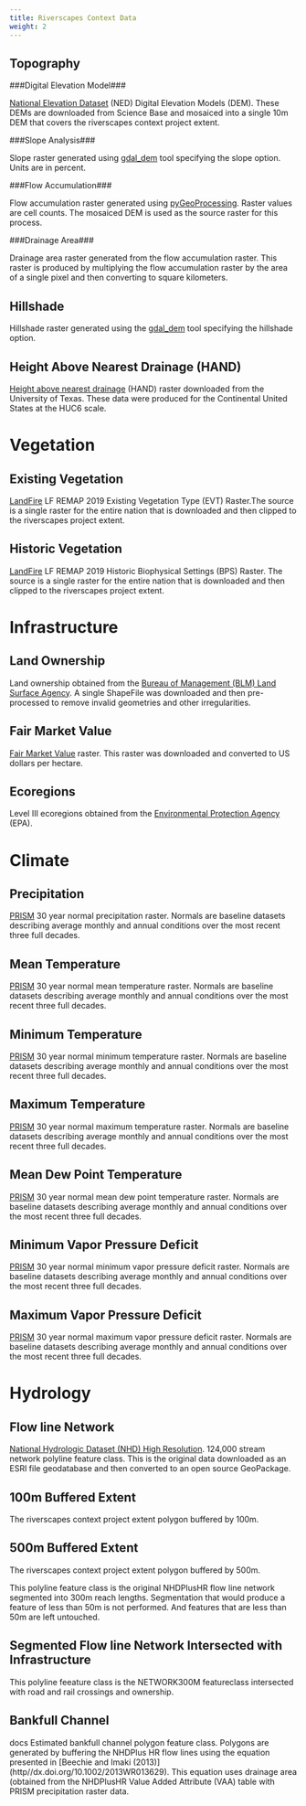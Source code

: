 ```yaml
---
title: Riverscapes Context Data
weight: 2
---
```


## Topography

###Digital Elevation Model###

[National Elevation Dataset](https//www.usgs.gov/core-science-systems/national-geospatial-program/national-map) (NED) Digital Elevation Models (DEM). These DEMs are downloaded from Science Base and mosaiced into a single 10m DEM that covers the riverscapes context project extent.

###Slope Analysis###

Slope raster generated using [gdal_dem](https//gdal.org/programs/gdaldem.html) tool specifying the slope option. Units are in percent.

###Flow Accumulation###

Flow accumulation raster generated using [pyGeoProcessing](https//pypi.org/project/pygeoprocessing). Raster values are cell counts. The mosaiced DEM is used as the source raster for this process.

###Drainage Area###

Drainage area raster generated from the flow accumulation raster. This raster is produced by multiplying the flow accumulation raster by the area of a single pixel and then converting to square kilometers.

<h2><a name="HILLSHADE">Hillshade</a></h2>

Hillshade raster generated using the [gdal_dem](https//gdal.org/programs/gdaldem.html) tool specifying the hillshade option.



<h2><a name="HAND">Height Above Nearest Drainage (HAND)</a></h2>

[Height above nearest drainage](https//hydrology.usu.edu/taudem/taudem5) (HAND) raster downloaded from the University of Texas. These data were produced for the Continental United States at the HUC6 scale.

# Vegetation

<h2><a name="EXVEG">Existing Vegetation</a></h2>

[LandFire](https//landfire.gov) LF REMAP 2019 Existing Vegetation Type (EVT) Raster.The source is a single raster for the entire nation that is downloaded and then clipped to the riverscapes project extent.

<h2><a name="HISTVEG">Historic Vegetation</a></h2>

[LandFire](https//landfire.gov) LF REMAP 2019 Historic Biophysical Settings (BPS) Raster. The source is a single raster for the entire nation that is downloaded and then clipped to the riverscapes project extent.

# Infrastructure

<h2><a name="OWNERSHIP">Land Ownership</a></h2>

Land ownership obtained from the [Bureau of Management (BLM) Land Surface Agency](https//catalog.data.gov/dataset/blm-national-surface-management-agency-area-polygons-national-geospatial-data-asset-ngda). A single ShapeFile was downloaded and then pre-processed to remove invalid geometries and other irregularities.

<h2><a name="FAIR_MARKET">Fair Market Value</a></h2>

[Fair Market Value](https//orcid.org/0000-0001-7827-689X) raster. This raster was downloaded and converted to US dollars per hectare.

<h2><a name="ECOREGIONS">Ecoregions</a></h2>

Level III ecoregions obtained from the [Environmental Protection Agency](https//www.epa.gov/eco-research/ecoregions) (EPA).

# Climate

<h2><a name="PPT">Precipitation</a></h2>

[PRISM](https//prism.oregonstate.edu/normals) 30 year normal precipitation raster. Normals are baseline datasets describing average monthly and annual conditions over the most recent three full decades.

<h2><a name="TMEAN">Mean Temperature</a></h2>

[PRISM](https//prism.oregonstate.edu/normals) 30 year normal mean temperature raster. Normals are baseline datasets describing average monthly and annual conditions over the most recent three full decades.

<h2><a name="TMIN">Minimum Temperature</a></h2>

[PRISM](https//prism.oregonstate.edu/normals) 30 year normal minimum temperature raster. Normals are baseline datasets describing average monthly and annual conditions over the most recent three full decades.

<h2><a name="TMAX">Maximum Temperature</a></h2>

[PRISM](https//prism.oregonstate.edu/normals) 30 year normal maximum temperature raster. Normals are baseline datasets describing average monthly and annual conditions over the most recent three full decades.

<h2><a name="TDMEAN">Mean Dew Point Temperature</a></h2>

[PRISM](https//prism.oregonstate.edu/normals) 30 year normal mean dew point temperature raster. Normals are baseline datasets describing average monthly and annual conditions over the most recent three full decades.

<h2><a name="VPDMIN">Minimum Vapor Pressure Deficit</a></h2>

[PRISM](https//prism.oregonstate.edu/normals) 30 year normal minimum vapor pressure deficit raster. Normals are baseline datasets describing average monthly and annual conditions over the most recent three full decades.

 <h2><a name="VPDMAX">Maximum Vapor Pressure Deficit</a></h2>

[PRISM](https//prism.oregonstate.edu/normals) 30 year normal maximum vapor pressure deficit raster. Normals are baseline datasets describing average monthly and annual conditions over the most recent three full decades.

# Hydrology

<h2><a name="NETWORK">Flow line Network</a></h2>

[National Hydrologic Dataset (NHD) High Resolution](https//www.usgs.gov/core-science-systems/ngp/national-hydrography/nhdplus-high-resolution). 124,000 stream network polyline feature class. This is the original data downloaded as an ESRI file geodatabase and then converted to an open source GeoPackage.

 <h2><a name="BUFFEREDCLIP100">100m Buffered Extent</a></h2>

The riverscapes context project extent polygon buffered by 100m.

 <h2><a name="BUFFEREDCLIP500">500m Buffered Extent</a></h2>

The riverscapes context project extent polygon buffered by 500m.


This polyline feature class is the original NHDPlusHR flow line network segmented into 300m reach lengths. Segmentation that would produce a feature of less than 50m is not performed. And features that are less than 50m are left untouched.

<h2><a name="NETWORK300M_INTERSECTION ">Segmented Flow line Network Intersected with Infrastructure</a></h2>

This polyline feeature class is the NETWORK300M featureclass intersected with road and rail crossings and ownership.

<h2><a name="BANKFULL_CHANNEL ">Bankfull Channel</a></h2>
docs
Estimated bankfull channel polygon feature class. Polygons are generated by buffering the NHDPlus HR flow lines using the equation presented in [Beechie and Imaki (2013)](http//dx.doi.org/10.1002/2013WR013629). This equation uses drainage area (obtained from the NHDPlusHR Value Added Attribute (VAA) table with PRISM precipitation raster data.
